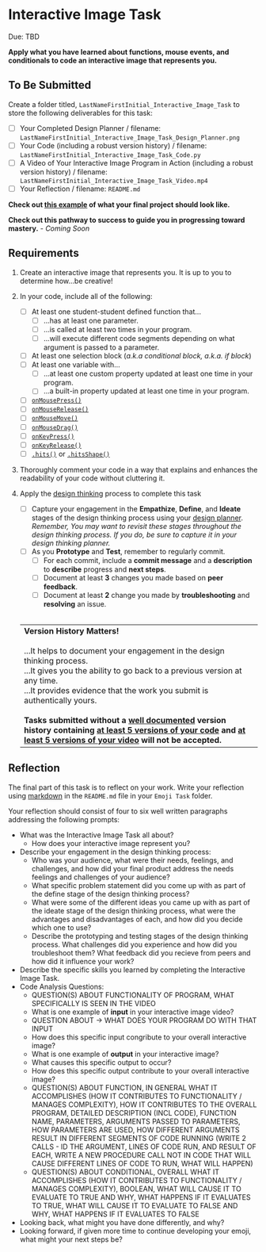 # Interactive Image Task
Due: TBD

**Apply what you have learned about functions, mouse events, and conditionals to code an interactive image that represents you.**

## To Be Submitted

Create a folder titled, `LastNameFirstInitial_Interactive_Image_Task` to store the following deliverables for this task:

* [ ] Your Completed Design Planner  / filename: `LastNameFirstInitial_Interactive_Image_Task_Design_Planner.png`
* [ ] Your Code (including a robust version history) / filename: `LastNameFirstInitial_Interactive_Image_Task_Code.py`
* [ ] A Video of Your Interactive Image Program in Action (including a robust version history) / filename: `LastNameFirstInitial_Interactive_Image_Task_Video.mp4`
* [ ] Your Reflection / filename: `README.md`

**Check out [this example](https://github.com/MrJSwotinsky/AP_Computer_Science_Principles_2025_2026/tree/main/Unit_3_Functions_Mouse_Events_and_Conditionals/Tasks/Interactive_Image_Task/Sample) of what your final project should look like.**

**Check out this pathway to success to guide you in progressing toward mastery.** - *Coming Soon*

## Requirements

1. Create an interactive image that represents you.  It is up to you to determine how...be creative!

2. In your code, include all of the following:
    * [ ] At least one student-student defined function that...
       * [ ] ...has at least one parameter.
       * [ ] ...is called at least two times in your program.
       * [ ] ...will execute different code segments depending on what argument is passed to a parameter.
    * [ ] At least one selection block (*a.k.a conditional block, a.k.a. if block*)
    * [ ] At least one variable with...
       * [ ] ...at least one custom property updated at least one time in your program.
       * [ ] ...a built-in property updated at least one time in your program.
    * [ ] [`onMousePress()`](https://academy.cs.cmu.edu/docs/onMousePress)
    * [ ] [`onMouseRelease()`](https://academy.cs.cmu.edu/docs/onMouseRelease)
    * [ ] [`onMouseMove()`](https://academy.cs.cmu.edu/docs/onMouseMove)
    * [ ] [`onMouseDrag()`](https://academy.cs.cmu.edu/docs/onMouseDrag)
    * [ ] [`onKeyPress()`](https://academy.cs.cmu.edu/docs/onKeyPress)
    * [ ] [`onKeyRelease()`](https://academy.cs.cmu.edu/docs/onKeyRelease)
    * [ ] [`.hits()`](https://academy.cs.cmu.edu/docs/generalShapeMethods#hits) or [`.hitsShape()`](https://academy.cs.cmu.edu/docs/generalShapeMethods#hitsShape)

3. Thoroughly comment your code in a way that explains and enhances the readability of your code without cluttering it.

4. Apply the [design thinking](https://github.com/MrJSwotinsky/AP_Computer_Science_Principles_2025_2026/blob/main/Resources/Design%20Thinking.pdf) process to complete this task
     * [ ] Capture your engagement in the **Empathize**, **Define**, and **Ideate** stages of the design thinking process using your [design planner](https://github.com/MrJSwotinsky/AP_Computer_Science_Principles_2025_2026/blob/main/Resources/Design%20Planner.pdf).<br>*Remember, You may want to revisit these stages throughout the design thinking process.  If you do, be sure to capture it in your design thinking planner.*
     * [ ] As you **Prototype** and **Test**, remember to regularly commit.
        * [ ]  For each commit, include a **commit message** and a **description** to **describe** progress and **next steps**.
        * [ ]  Document at least **3** changes you made based on **peer feedback**.
        * [ ]  Document at least **2** change you made by **troubleshooting** and **resolving** an issue.
   <br><br>
   <table>
      <tr>
         <td>
            <b>Version History Matters!</b><br><br>
            ...It helps to document your engagement in the design thinking process.<br>
            ...It gives you the ability to go back to a previous version at any time.<br>
            ...It provides evidence that the work you submit is authentically yours.<br><br>
            <b>Tasks submitted without a <ins>well documented</ins> version history containing <ins>at least 5 versions of your code</ins> and <ins>at least 5 versions of your video</ins> will not be accepted.</b>
         </td>
      </tr>
   </table>

## Reflection

The final part of this task is to reflect on your work.  Write your reflection using [markdown](https://github.com/MrJSwotinsky/AP_Computer_Science_Principles_2025_2026/blob/main/Resources/Markdown_Reference.md) in the `README.md` file in your `Emoji Task` folder.  

Your reflection should consist of four to six well written paragraphs addressing the following prompts:
* What was the Interactive Image Task all about?
   * How does your interactive image represent you? 
* Describe your engagement in the design thinking process:
   * Who was your audience, what were their needs, feelings, and challenges, and how did your final product address the needs feelings and challenges of your audience?
   * What specific problem statement did you come up with as part of the define stage of the design thinking process?
   * What were some of the different ideas you came up with as part of the ideate stage of the design thinking process, what were the advantages and disadvantages of each, and how did you decide which one to use?
   * Describe the prototyping and testing stages of the design thinking process.  What challenges did you experience and how did you troubleshoot them? What feedback did you recieve from peers and how did it influence your work?
* Describe the specific skills you learned by completing the Interactive Image Task.
* Code Analysis Questions:
   * QUESTION(S) ABOUT FUNCTIONALITY OF PROGRAM, WHAT SPECIFICALLY IS SEEN IN THE VIDEO
   * What is one example of **input** in your interactive image video?
   * QUESTION ABOUT -> WHAT DOES YOUR PROGRAM DO WITH THAT INPUT
   * How does this specific input congribute to your overall interactive image?
   * What is one example of **output** in your interactive image?
   * What causes this specific output to occur?
   * How does this specific output contribute to your overall interactive image?
   * QUESTION(S) ABOUT FUNCTION, IN GENERAL WHAT IT ACCOMPLISHES (HOW IT CONTRIBUTES TO FUNCTIONALITY / MANAGES COMPLEXITY), HOW IT CONTRIBUTES TO THE OVERALL PROGRAM, DETAILED DESCRIPTION (INCL CODE), FUNCTION NAME, PARAMETERS, ARGUMENTS PASSED TO PARAMETERS, HOW PARAMETERS ARE USED, HOW DIFFERENT ARGUMENTS RESULT IN DIFFERENT SEGMENTS OF CODE RUNNING (WRITE 2 CALLS - ID THE ARGUMENT, LINES OF CODE RUN, AND RESULT OF EACH, WRITE A NEW PROCEDURE CALL NOT IN CODE THAT WILL CAUSE DIFFERENT LINES OF CODE TO RUN, WHAT WILL HAPPEN)
   * QUESTION(S) ABOUT CONDITIONAL, OVERALL WHAT IT ACCOMPLISHES (HOW IT CONTRIBUTES TO FUNCTIONALITY / MANAGES COMPLEXITY), BOOLEAN, WHAT WILL CAUSE IT TO EVALUATE TO TRUE AND WHY, WHAT HAPPENS IF IT EVALUATES TO TRUE, WHAT WILL CAUSE IT TO EVALUATE TO FALSE AND WHY, WHAT HAPPENS IF IT EVALUATES TO FALSE        
* Looking back, what might you have done differently, and why?
* Looking forward, if given more time to continue developing your emoji, what might your next steps be?
  

